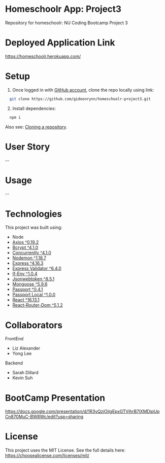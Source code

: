 # Homeschoolr App: Project3
Repository for homeschoolr: NU Coding Bootcamp Project 3


# Deployed Application Link
https://homeschoolr.herokuapp.com/


# Setup
1. Once logged in with [GitHub account](https://github.login/), clone the repo locally using link:

  ```sh
    git clone https://github.com/gideonrynn/homeschoolr-project3.git
  ```

2. Install dependencies:
```sh
  npm i
```

Also see: [Cloning a repository](https://help.github.com/en/github/creating-cloning-and-archiving-repositories/cloning-a-repository).


# User Story
--

# Usage
--

# Technologies

This project was built using:

  - Node
  - [Axios ^0.19.2](https://www.npmjs.com/package/axios)
  - [Bcrypt ^4.1.0](https://www.npmjs.com/package/concurrently)
  - [Concurrently ^4.1.0](https://www.npmjs.com/package/concurrently)
  - [Nodemon ^1.18.7](https://www.npmjs.com/package/nodemon)
  - [Express ^4.16.3](https://www.npmjs.com/package/express)
  - [Express Validator ^6.4.0](https://www.npmjs.com/package/express)
  - [If-Env ^1.0.4](https://www.npmjs.com/package/if-env)
  - [Jsonwebtoken ^8.5.1](https://www.npmjs.com/package/if-env)
  - [Mongoose ^5.9.6](https://www.npmjs.com/package/mongoose)
  - [Passport ^0.4.1](https://www.npmjs.com/package/passport)
  - [Passport Local ^1.0.0](https://www.npmjs.com/package/passport-local)
  - [React ^16.13.1](https://www.npmjs.com/package/react)
  - [React-Router-Dom ^5.1.2](https://www.npmjs.com/package/react-router-dom)

# Collaborators

FrontEnd
- Liz Alexander
- Yong Lee

Backend
- Sarah Dillard
- Kevin Suh

# BootCamp Presentation
https://docs.google.com/presentation/d/1R3yQzjOilgEpxGTVjhrB7lXMDipUpCn870MuC-BW8Wc/edit?usp=sharing

# License

This project uses the MIT License. See the full details here: https://choosealicense.com/licenses/mit/ 
